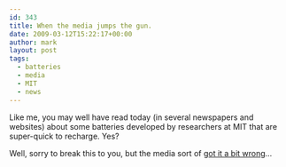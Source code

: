 ```yaml
---
id: 343
title: When the media jumps the gun.
date: 2009-03-12T15:22:17+00:00
author: mark
layout: post
tags:
  - batteries
  - media
  - MIT
  - news
---
```

Like me, you may well have read today (in several newspapers and websites) about some batteries developed by researchers at MIT that are super-quick to recharge. Yes?

Well, sorry to break this to you, but the media sort of [got it a bit wrong](http://www.theregister.co.uk/2009/03/12/fast_charge_battery_bubble_stab/)&#8230;